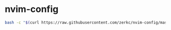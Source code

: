 # nvim-config

```bash
bash -c "$(curl https://raw.githubusercontent.com/zerkc/nvim-config/master/install.sh)"
```

